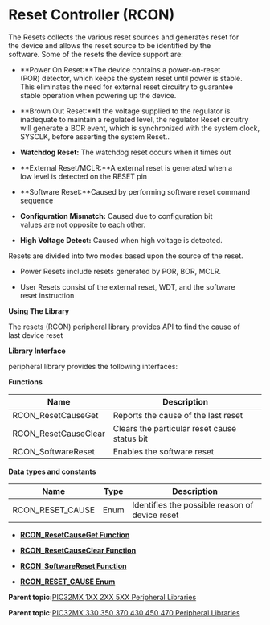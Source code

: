# Reset Controller \(RCON\)

The Resets collects the various reset sources and generates reset for<br />the device and allows the reset source to be identified by the<br />software. Some of the resets the device support are:

-   **Power On Reset:**The device contains a power-on-reset<br />\(POR\) detector, which keeps the system reset until power is stable.<br />This eliminates the need for external reset circuitry to guarantee<br />stable operation when powering up the device.

-   **Brown Out Reset:**If the voltage supplied to the regulator is<br />inadequate to maintain a regulated level, the regulator Reset circuitry<br />will generate a BOR event, which is synchronized with the system clock,<br />SYSCLK, before asserting the system Reset..

-   **Watchdog Reset:** The watchdog reset occurs when it times out

-   **External Reset/MCLR:**A external reset is generated when a<br />low level is detected on the RESET pin

-   **Software Reset:**Caused by performing software reset command<br />sequence

-   **Configuration Mismatch:** Caused due to configuration bit<br />values are not opposite to each other.

-   **High Voltage Detect:** Caused when high voltage is detected.


Resets are divided into two modes based upon the source of the reset.

-   Power Resets include resets generated by POR, BOR, MCLR.

-   User Resets consist of the external reset, WDT, and the software<br />reset instruction


**Using The Library**

The resets \(RCON\) peripheral library provides API to find the cause of<br />last device reset

**Library Interface**

peripheral library provides the following interfaces:

**Functions**

|Name|Description|
|----|-----------|
|RCON\_ResetCauseGet|Reports the cause of the last reset|
|RCON\_ResetCauseClear|Clears the particular reset cause status bit|
|RCON\_SoftwareReset|Enables the software reset|

**Data types and constants**

|Name|Type|Description|
|----|----|-----------|
|RCON\_RESET\_CAUSE|Enum|Identifies the possible reason of device reset|

-   **[RCON\_ResetCauseGet Function](GUID-5991F21A-39A8-4E2B-9BDF-1714146B6D3A.md)**  

-   **[RCON\_ResetCauseClear Function](GUID-24F69885-4188-48B7-B74D-0780A8E91A37.md)**  

-   **[RCON\_SoftwareReset Function](GUID-A4E3ED15-0D41-4EC7-9399-EBB9E0BCC369.md)**  

-   **[RCON\_RESET\_CAUSE Enum](GUID-BEA34422-82E1-4D8A-836E-F8230055190B.md)**  


**Parent topic:**[PIC32MX 1XX 2XX 5XX Peripheral Libraries](GUID-232A3DC0-B096-45AA-9430-33A2C9BA694A.md)

**Parent topic:**[PIC32MX 330 350 370 430 450 470 Peripheral Libraries](GUID-4F5C226F-136E-4C6B-8A7F-0DF12557C7F8.md)

